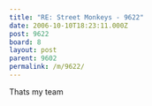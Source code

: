 ```yaml
---
title: "RE: Street Monkeys - 9622"
date: 2006-10-10T18:23:11.000Z
post: 9622
board: 8
layout: post
parent: 9602
permalink: /m/9622/
---
```

Thats my team
